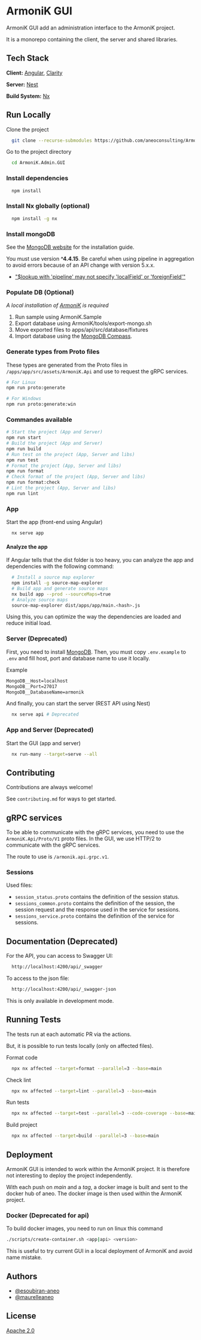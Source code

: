 <!-- TODO: Essayer de faire un cancel session via une connexion au submitter, c'est en cours via le submitter et core qui va devoir être revu -->
<!-- Todo: add proxy conf creation et le fait d'avoir armonik en local -->
# ArmoniK GUI

ArmoniK GUI add an administration interface to the ArmoniK project.

It is a monorepo containing the client, the server and shared libraries.

## Tech Stack

**Client:** [Angular](https://angular.io), [Clarity](https://clarity.design/)

**Server:** [Nest](https://nestjs.com)

**Build System:** [Nx](https://nx.dev/)

## Run Locally

Clone the project

```bash
  git clone --recurse-submodules https://github.com/aneoconsulting/ArmoniK.Admin.GUI
```

Go to the project directory

```bash
  cd ArmoniK.Admin.GUI
```

### Install dependencies

```bash
  npm install
```

### Install Nx globally (optional)

```bash
  npm install -g nx
```

### Install mongoDB

See the [MongoDB website](https://www.mongodb.com/docs/manual/installation/) for the installation guide.

You must use version **^4.4.15**. Be careful when using pipeline in aggregation to avoid errors because of an API change with version 5.x.x.

- ["$lookup with 'pipeline' may not specify 'localField' or 'foreignField'"](https://stackoverflow.com/questions/66748716/lookup-with-pipeline-may-not-specify-localfield-or-foreignfield)

### Populate DB (Optional)

_A local installation of [ArmoniK](https://github.com/aneoconsulting/ArmoniK) is required_

1. Run sample using ArmoniK.Sample
2. Export database using ArmoniK/tools/export-mongo.sh
3. Move exported files to apps/api/src/database/fixtures
4. Import database using the [MongoDB Compass](https://www.mongodb.com/docs/compass/master/install/).

### Generate types from Proto files

These types are generated from the Proto files in `/apps/app/src/assets/ArmoniK.Api` and use to request the gRPC services.

```sh
# For Linux
npm run proto:generate

# For Windows
npm run proto:generate:win
```

### Commandes available

```sh
# Start the project (App and Server)
npm run start
# Build the project (App and Server)
npm run build
# Run test on the project (App, Server and libs)
npm run test
# Format the project (App, Server and libs)
npm run format
# Check format of the project (App, Server and libs)
npm run format:check
# Lint the project (App, Server and libs)
npm run lint
```

### App

Start the app (front-end using Angular)

```bash
  nx serve app
```

#### Analyze the app

If Angular tells that the dist folder is too heavy, you can analyze the app and dependencies with the following command:

```bash
  # Install a source map explorer
  npm install -g source-map-explorer
  # Build app and generate source maps
  nx build app --prod --sourceMaps=true
  # Analyze source maps
  source-map-explorer dist/apps/app/main.<hash>.js
```

Using this, you can optimize the way the dependencies are loaded and reduce initial load.

<!-- TODO: Add a part to install ArmoniK and use it! -->
### Server (Deprecated)

First, you need to install [MongoDB](https://www.mongodb.com/docs/manual/installation/).
Then, you must copy `.env.example` to `.env` and fill host, port and database name to use it locally.

Example

```txt
MongoDB__Host=localhost
MongoDB__Port=27017
MongoDB__DatabaseName=armonik
```

And finally, you can start the server (REST API using Nest)

```bash
  nx serve api # Deprecated
```

### App and Server (Deprecated)

Start the GUI (app and server)

```bash
  nx run-many --target=serve --all
```

## Contributing

Contributions are always welcome!

See `contributing.md` for ways to get started.

## gRPC services

To be able to communicate with the gRPC services, you need to use the `ArmoniK.Api/Proto/V1` proto files. In the GUI, we use HTTP/2 to communicate with the gRPC services.

The route to use is `/armonik.api.grpc.v1`.



### Sessions

Used files:
- `session_status.proto` contains the definition of the session status.
- `sessions_common.proto` contains the definition of the session, the session request and the response used in the service for sessions.
- `sessions_service.proto` contains the definition of the service for sessions.




## Documentation (Deprecated)

For the API, you can access to Swagger UI:

```bash
  http://localhost:4200/api/_swagger
```

To access to the json file:

```bash
  http://localhost:4200/api/_swagger-json
```

This is only available in development mode.

## Running Tests

The tests run at each automatic PR via the actions.

But, it is possible to run tests locally (only on affected files).

Format code

```bash
  npx nx affected --target=format --parallel=3 --base=main
```

Check lint

```bash
  npx nx affected --target=lint --parallel=3 --base=main
```

Run tests

```bash
  npx nx affected --target=test --parallel=3 --code-coverage --base=main
```

Build project

```bash
  npx nx affected --target=build --parallel=3 --base=main
```

## Deployment

ArmoniK GUI is intended to work within the ArmoniK project. It is therefore not interesting to deploy the project independently.

With each push on _main_ and a _tag_, a docker image is built and sent to the docker hub of aneo. The docker image is then used within the ArmoniK project.

### Docker (Deprecated for api)

To build docker images, you need to run on linux this command

```sh
./scripts/create-container.sh <app|api> <version>
```

This is useful to try current GUI in a local deployment of ArmoniK and avoid name mistake.

<!-- ## Create a release

In order to be able to release quickly, some tasks are automated.
To create a release, you need to:

1. Create a release (starting with a 'v' and following [Semver](https://semver.org), e.g.: v2.4.5) using GitHub
2. Publish the release
3. Wait for actions to finish -->

## Authors

- [@esoubiran-aneo](https://github.com/esoubiran-aneo)
- [@maurelleaneo](https://github.com/maurelleaneo)

## License

[Apache 2.0](https://choosealicense.com/licenses/apache/)

